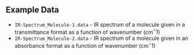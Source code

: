 ## Example Data

- `IR-Spectrum_Molecule-1.data` - IR spectrum of a molecule given in a transmittance format as a function of wavenumber (cm$^-1$)
- `IR-Spectrum_Molecule-2.data` - IR spectrum of a molecule given in an absorbance format as a function of wavenumber (cm$^-1$)
